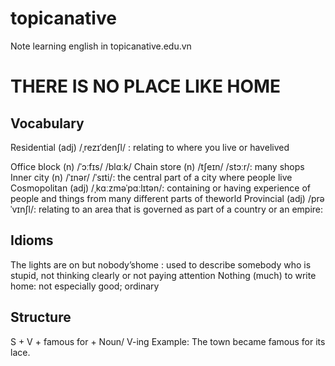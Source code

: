 # topicanative
Note learning english in topicanative.edu.vn

# THERE IS NO PLACE LIKE HOME
## Vocabulary
Residential (adj) /ˌrezɪˈdenʃl/ : relating to where you ​live or have ​lived

Office block (n) /ˈɔːfɪs/ /blɑːk/
Chain store (n) /tʃeɪn/ /stɔːr/: many shops
Inner city (n) /ˈɪnər/ /ˈsɪti/: the ​central ​part of a ​city where ​people ​live 
Cosmopolitan (adj) /ˌkɑːzməˈpɑːlɪtən/: containing or having ​experience of ​people and things from many different ​parts of the ​world
Provincial (adj) /prəˈvɪnʃl/: relating to an ​area that is ​governed as ​part of a ​country or an ​empire:

## Idioms
The lights are on but nobody’shome : used to describe somebody who is stupid, not thinking clearly or not paying attention
Nothing (much) to write home: not especially good; ordinary

## Structure
S + V + famous for + Noun/ V-ing
Example: The town became famous for its lace.
